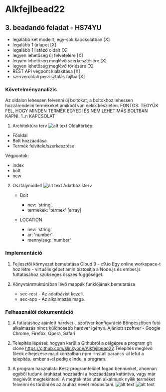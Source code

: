 # Alkfejlbead22

## 3. beadandó feladat - HS74YU

- legalább két modellt, egy-sok kapcsolatban [X]
- legalább 1 űrlapot [X]
- legalább 1 listázó oldalt [X]
- legyen lehetőség új felvételére [X]
- legyen lehetőség meglévő szerkesztésére [X]
- legyen lehetőség meglévő törlésére [X]
- REST API végpont kialakítása [X]
- szerveroldali perzisztálás fájlba [X]

### Követelményanalízis
Az oldalon lehessen felvenni új boltokat, a boltokhoz lehessen hozzárendelni termékeket amikből van nekik készleten.
FONTOS: TEGYÜK FEL, HOGY MINDEN TERMÉK EGYEDI ÉS NEM LEHET MÁS BOLTBAN KAPNI. 1..n KAPCSOLAT

1. Architektúra terv
  ![alt text](http://i.imgur.com/KEx01xY.png "oldalterv")
  Oldaltérkép:
  * Főoldal
  * Bolt hozzáadása
  * Termék felvitele/szerkesztése

  Végpontok:
  - index
  - bolt
  - new
 
2. Osztálymodell
  ![alt text](http://i.imgur.com/po3MAeg.png "adatmodell")
  Adatbázisterv
	* Bolt
		- nev: 'string',
		- termekek: 'termek' [array]
		
	* LOCATION
		- nev: 'string'
		- ar: 'number'
		- mennyiseg: 'number'


### Implementáció
1. Fejlesztői környezet bemutatása
	Cloud 9 - c9.io
		Egy online workspace-t hoz létre - virtuális gépet amin biztosítja a Node.js és ember.js futtatásához szükséges összes függőséget.

2. Könyvtárstruktúrában lévő mappák funkiójának bemutatása
	
	* sec-rest - Az adatbázist kezeli.
	* sec-app  - Az alkalmazás maga.

### Felhasználói dokumentáció

1. A futtatáshoz ajánlott hardver-, szoftver konfiguráció
	Böngészőben futó alkalmazás nincs különösebb hardver igénye.
	Ajánlott szoftver - Google Chrome, Firefox, Opera, Safari
	
2. Telepítés lépései: hogyan kerül a Githubról a célgépre a program
	git clone https://github.com/slinkyone/Alkfejlbead22
	Telepítés meglévő fileok elhejezése majd konzolban npm -install parancs-al lefut a telepítés. ember s-el pedig elindul a program.

3. A program használata
  Kész programfelület fogad bennünket, ahonnan egyből tudunk áruházat hozzáadni a hozzáadásra kattintva, vagy már meglévőt megtekinteni.
  A megtekintés után alkalmunk nyílik terméket felvenni és törölni és az áruház nevét módosítani.
	![alt text](http://i.imgur.com/vEt7cCr.png "Listázás")
	![alt text](http://i.imgur.com/MapTfeA.png "Szerkesztés")
